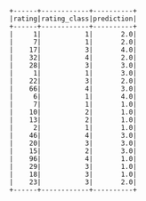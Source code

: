 


    +------+------------+----------+                                                
    |rating|rating_class|prediction|
    +------+------------+----------+
    |     1|           1|       2.0|
    |     7|           1|       2.0|
    |    17|           3|       4.0|
    |    32|           4|       2.0|
    |    28|           3|       3.0|
    |     1|           1|       3.0|
    |    22|           3|       2.0|
    |    66|           4|       3.0|
    |     6|           1|       4.0|
    |     7|           1|       1.0|
    |    10|           2|       1.0|
    |    13|           2|       1.0|
    |     2|           1|       1.0|
    |    46|           4|       3.0|
    |    20|           3|       3.0|
    |    15|           2|       3.0|
    |    96|           4|       1.0|
    |    29|           3|       1.0|
    |    18|           3|       1.0|
    |    23|           3|       2.0|
    +------+------------+----------+
